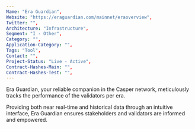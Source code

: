 ```yaml
--- 
Name: "Era Guardian", 
Website: "https://eraguardian.com/mainnet/eraoverview", 
Twitter: "", 
Architecture: "Infrastructure",
Segment: "I - Other",
Category: "",
Application-Category: "",
Tags: "Tool",
Contact: "",
Project-Status: "Live - Active",
Contract-Hashes-Main: "",
Contract-Hashes-Test: "",
--- 
```

<!--lang:en--> 
Era Guardian, your reliable companion in the Casper network, meticulously tracks the performance of the validators per era. 

Providing both near real-time and historical data through an intuitive interface, Era Guardian ensures stakeholders and validators are informed and empowered.

<!--lang:es--] 

<!--lang:de--] 

<!--lang:fr--] 

<!--lang:pl--] 

<!--lang:uk--] 

[!--lang:*--> 
